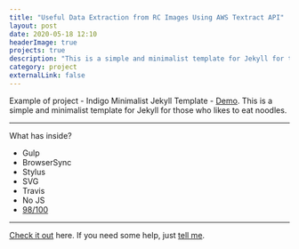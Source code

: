 ```yaml
---
title: "Useful Data Extraction from RC Images Using AWS Textract API"
layout: post
date: 2020-05-18 12:10
headerImage: true
projects: true
description: "This is a simple and minimalist template for Jekyll for those who likes to eat noodles."
category: project
externalLink: false
---
```



Example of project - Indigo Minimalist Jekyll Template - [Demo](https://sergiokopplin.github.io/indigo/). This is a simple and minimalist template for Jekyll for those who likes to eat noodles.

---

What has inside?

- Gulp
- BrowserSync
- Stylus
- SVG
- Travis
- No JS
- [98/100](https://developers.google.com/speed/pagespeed/insights/?url=http%3A%2F%2Fsergiokopplin.github.io%2Findigo%2F)

---

[Check it out](https://sergiokopplin.github.io/indigo/) here.
If you need some help, just [tell me](https://github.com/sergiokopplin/indigo/issues).

